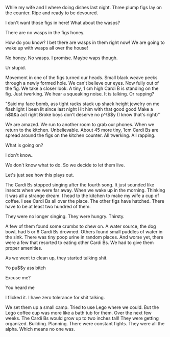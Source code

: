 While my wife and I where doing dishes last night. Three plump figs lay on the counter. Ripe and ready to be devoured. 

I don't want those figs in here! What about the wasps?

There are no wasps in the figs honey.

How do you know? I bet there are wasps in them right now! We are going to wake up with wasps all over the house!

No honey. No wasps. I promise. Maybe waps though. 

Ur stupid.

Movement in one of the figs turned our heads. Small black weave peeks through a newly formed hole. We can't believe our eyes. Now fully out of the fig. We take a closer look. A tiny, 1 cm high Cardi B is standing on the fig. Just twerking. We hear a squeaking noise. It is talking. Or rapping?

"Said my face bomb, ass tight
racks stack up shack height
jewelry on me flashlight
I been lit since last night
Hit him with that good good
Make a n$&&a act right
Broke boys don't deserve no p^\$$y
(I know that's right)"

We are amazed. We run to another room to  grab our phones. When we return to the kitchen. Unbelievable. About 45 more tiny, 1cm Cardi Bs are spread around the figs on the kitchen counter. All twerking. All rapping. 

What is going on? 

I don't know..

We don't know what to do. So we decide to let them live. 

Let's just see how this plays out. 

The Cardi Bs stopped singing after the fourth song. It just sounded like insects when we were far away. When we wake up in the morning. Thinking it was all a strange dream. I head to the kitchen to make my wife a cup of coffee. I see Cardi Bs all over the place. The other figs have hatched. There have to be at least two hundred of them. 

They were no longer singing. They were hungry. Thirsty. 

A few of them found some crumbs to chew on. A water source, the dog bowl, had 5 or 6 Cardi Bs drowned. Others found small puddles of water in the sink. There was tiny poop urine in random places. And worse yet, there were a few that resorted to eating other Cardi Bs. We had to give them proper amenities.  

As we went to clean up, they started talking shit. 

Yo pu\$$y ass bitch

Excuse me?

You heard me

I flicked it. I have zero tolerance for shit talking. 

We set them up a small camp. Tried to use Lego where we could. But the Lego coffee cup was more like a bath tub for them. Over the next few weeks. The Cardi Bs would grow up to two inches tall! They were getting organized. Building. Planning. There were constant fights. They were all the alpha. Which means no one was. 
